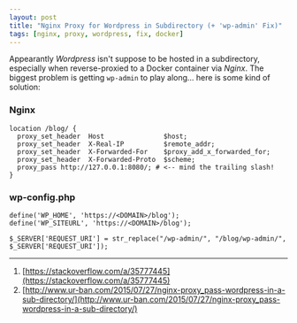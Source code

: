 ```yaml
---
layout: post
title: "Nginx Proxy for Wordpress in Subdirectory (+ 'wp-admin' Fix)"
tags: [nginx, proxy, wordpress, fix, docker]
---
```


Appearantly *Wordpress* isn't suppose to be hosted in a subdirectory, especially when reverse-proxied to a Docker container via *Nginx*.
The biggest problem is getting `wp-admin` to play along... here is some kind of solution:

### Nginx
```
location /blog/ {
  proxy_set_header  Host               $host;
  proxy_set_header  X-Real-IP          $remote_addr;
  proxy_set_header  X-Forwarded-For    $proxy_add_x_forwarded_for;
  proxy_set_header  X-Forwarded-Proto  $scheme;
  proxy_pass http://127.0.0.1:8080/; # <-- mind the trailing slash!
}
```

### wp-config.php
```
define('WP_HOME', 'https://<DOMAIN>/blog');
define('WP_SITEURL', 'https://<DOMAIN>/blog');

$_SERVER['REQUEST_URI'] = str_replace("/wp-admin/", "/blog/wp-admin/",  $_SERVER['REQUEST_URI']);
```

---
1. [https://stackoverflow.com/a/35777445](https://stackoverflow.com/a/35777445)
2. [http://www.ur-ban.com/2015/07/27/nginx-proxy_pass-wordpress-in-a-sub-directory/](http://www.ur-ban.com/2015/07/27/nginx-proxy_pass-wordpress-in-a-sub-directory/)
